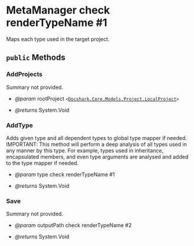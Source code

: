 # MetaManager check renderTypeName #1

Maps each type used in the target project.



## `public` Methods

### AddProjects

Summary not provided.

- *@param* rootProject <code><<a href="./Models\Project\LocalProject.md">Docshark.Core.Models.Project.LocalProject</a>></code>

- *@returns* System.Void

### AddType

Adds given type and all dependent types to global type mapper if needed. 
IMPORTANT: This method will perform a deep analysis of all types used in any manner by this type. 
For example, types used in inheritance, encapsulated members, and even type arguments are analysed
and added to the type mapper if needed.

- *@param* type check renderTypeName #1

- *@returns* System.Void

### Save

Summary not provided.

- *@param* outputPath check renderTypeName #2

- *@returns* System.Void